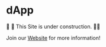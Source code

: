 # dApp

🚧 👷 This Site is under construction. 👷🚧

Join our [Website](http://kami.finance/) for more information!
